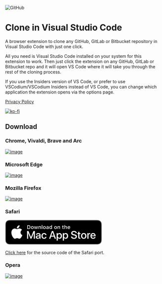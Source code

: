![GitHub](https://img.shields.io/github/license/infinitepower18/CloneInVSCode)

# Clone in Visual Studio Code

A browser extension to clone any GitHub, GitLab or Bitbucket repository in Visual Studio Code with just one click.

All you need is Visual Studio Code installed on your system for this extension to work. Then just click the extension on any GitHub, GitLab or Bitbucket repo and it will open VS Code where it will take you through the rest of the cloning process.

If you use the Insiders version of VS Code, or prefer to use VSCodium/VSCodium Insiders instead of VS Code, you can change which application the extension opens via the options page.

[Privacy Policy](https://ahnafmahmud.me/apps/CloneInVSCode/PrivacyPolicy.html)

[![ko-fi](https://ko-fi.com/img/githubbutton_sm.svg)](https://ko-fi.com/F1F1K06VY)

## Download

### Chrome, Vivaldi, Brave and Arc

[![image](https://user-images.githubusercontent.com/44692189/184990816-0e709ef1-d0d7-4539-b168-ef1880a62295.png)](https://chrome.google.com/webstore/detail/bafggjdhleamglhfhbilngjelbnfblof/)

### Microsoft Edge

[![image](https://user-images.githubusercontent.com/44692189/185233057-155578e0-a7cd-46e6-a09e-767a1125b1b4.png)](https://microsoftedge.microsoft.com/addons/detail/idolkdgdllilclecodkncimdbmmclmje)

### Mozilla Firefox

[![image](https://user-images.githubusercontent.com/44692189/185073795-4624fbba-5e43-4f0f-8d41-99ede6fba054.png)](https://addons.mozilla.org/en-US/firefox/addon/clone-in-vs-code/)

### Safari

[![image](./badges/MacAppStore.svg)](https://apps.apple.com/us/app/clone-in-vs-code/id1640113540)

[Click here](https://github.com/infinitepower18/CloneInVSCode-Safari) for the source code of the Safari port.

### Opera

[![image](https://user-images.githubusercontent.com/44692189/185097337-f6ab6430-b270-4d67-9ca0-bfb523d79a92.png)](https://addons.opera.com/en-gb/extensions/details/clone-in-vs-code/)
